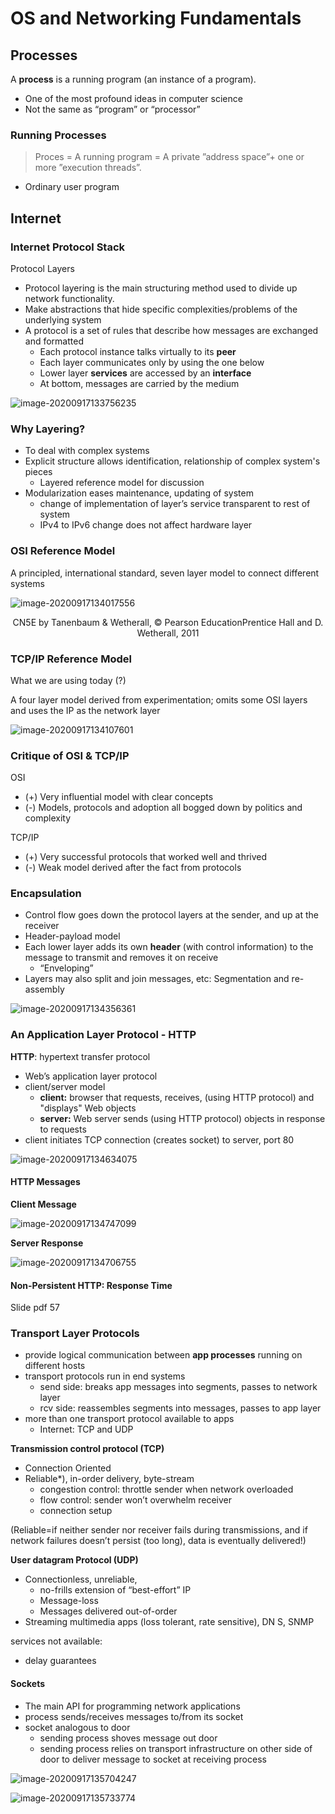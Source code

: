 # OS and Networking Fundamentals



## Processes

A **process** is a running program (an instance of a program).

* One of the most profound ideas in computer science
* Not the same as “program” or “processor”





### Running Processes

> Proces = A running program = A private ”address space”+ one or more ”execution threads”.

* Ordinary user program





## Internet



### Internet Protocol Stack

Protocol Layers

* Protocol layering is the main structuring method used to divide up network functionality.
* Make abstractions that hide specific complexities/problems of the underlying system
* A protocol is a set of rules that describe how messages are exchanged and formatted
    * Each protocol instance talks virtually to its **peer**
    * Each layer communicates only by using the one below
    * Lower layer **services** are accessed by an **interface**
    * At bottom, messages are carried by the medium



![image-20200917133756235](images/Untitled/image-20200917133756235.png)



### Why Layering?

* To deal with complex systems
* Explicit structure allows identification, relationship of complex system's pieces
    * Layered reference model for discussion
* Modularization eases maintenance, updating of system
    * change of implementation of layer’s service transparent to rest of system
    * IPv4 to IPv6 change does not affect hardware layer



### OSI Reference Model

A principled, international standard, seven layer model to connect different systems

![image-20200917134017556](images/Untitled/image-20200917134017556.png)

<center>CN5E by Tanenbaum & Wetherall, © Pearson EducationPrentice Hall and D. Wetherall, 2011</center>



### TCP/IP Reference Model

What we are using today (?)

A four layer model derived from experimentation; omits some OSI layers and uses the IP as the network layer

![image-20200917134107601](images/Untitled/image-20200917134107601.png)



### Critique of OSI & TCP/IP

OSI

* (+) Very influential model with clear concepts
* (-) Models, protocols and adoption all bogged down by politics and complexity

TCP/IP

* (+) Very successful protocols that worked well and thrived
* (-) Weak model derived after the fact from protocols



### Encapsulation

* Control flow goes down the protocol layers at the sender, and up at the receiver
* Header-payload model
* Each lower layer adds its own **header** (with control information) to the message to transmit and removes it on receive
    * “Enveloping”
* Layers may also split and join messages, etc: Segmentation and re-assembly



![image-20200917134356361](images/Untitled/image-20200917134356361.png)



### An Application Layer Protocol - HTTP

**HTTP**: hypertext transfer protocol

* Web’s application layer protocol
* client/server model
    * **client:** browser that requests, receives, (using HTTP protocol) and "displays" Web objects
    * **server:** Web server sends (using HTTP protocol) objects in response to requests
* client initiates TCP connection (creates socket) to server, port 80

![image-20200917134634075](images/Untitled/image-20200917134634075.png)



#### HTTP Messages

**Client Message**

![image-20200917134747099](images/Untitled/image-20200917134747099.png)

**Server Response**



![image-20200917134706755](images/Untitled/image-20200917134706755.png)



#### Non-Persistent HTTP: Response Time

Slide pdf 57







### Transport Layer Protocols

* provide logical communication between **app processes** running on different hosts
* transport protocols run in end systems
    * send side: breaks app messages into segments, passes to network layer
    * rcv side: reassembles segments into messages, passes to app layer
* more than one transport protocol available to apps
    * Internet: TCP and UDP



**Transmission control protocol (TCP)**

* Connection Oriented
* Reliable*), in-order delivery, byte-stream
    * congestion control: throttle sender when network overloaded
    * flow control: sender won’t overwhelm receiver
    * connection setup

(Reliable=if neither sender nor receiver fails during transmissions, and if network failures doesn’t persist (too long), data is eventually delivered!)



**User datagram Protocol (UDP)**

* Connectionless, unreliable,
    * no-frills extension of “best-effort” IP
    * Message-loss
    * Messages delivered out-of-order
* Streaming multimedia apps (loss tolerant, rate sensitive), DN S, SNMP



services not available:

* delay guarantees





#### Sockets

* The main API for programming network applications
* process sends/receives messages to/from its socket
* socket analogous to door
    * sending process shoves message out door
    * sending process relies on transport infrastructure on other side of door to deliver message to socket at receiving process

![image-20200917135704247](images/Untitled/image-20200917135704247.png)



![image-20200917135733774](images/Untitled/image-20200917135733774.png)

